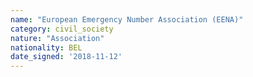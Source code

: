 ```yaml
---
name: "European Emergency Number Association (EENA)"
category: civil_society
nature: "Association"
nationality: BEL
date_signed: '2018-11-12'
---
```

    